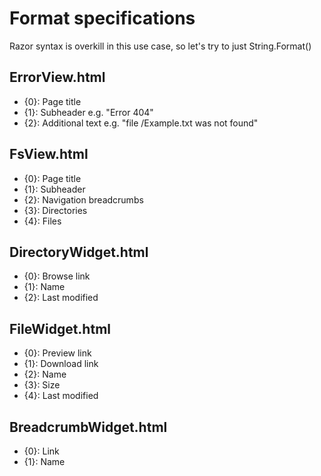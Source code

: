 # Format specifications

Razor syntax is overkill in this use case, so let's try to just String.Format()

## ErrorView.html
- {0}: Page title
- {1}: Subheader e.g. "Error 404"
- {2}: Additional text e.g. "file /Example.txt was not found"

## FsView.html
- {0}: Page title
- {1}: Subheader 
- {2}: Navigation breadcrumbs
- {3}: Directories
- {4}: Files

## DirectoryWidget.html
- {0}: Browse link
- {1}: Name
- {2}: Last modified

## FileWidget.html
- {0}: Preview link
- {1}: Download link
- {2}: Name
- {3}: Size
- {4}: Last modified

## BreadcrumbWidget.html
- {0}: Link
- {1}: Name


